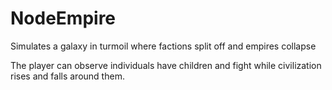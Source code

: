 # NodeEmpire
Simulates a galaxy in turmoil where factions split off and empires collapse

The player can observe individuals have children and fight while civilization rises and falls around them.
